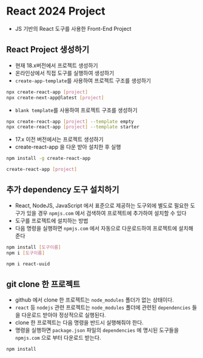 # React 2024 Project

- JS 기반의 React 도구를 사용한 Front-End Project

## React Project 생성하기

- 현재 18.x버전에서 프로젝트 생성하기
- 온라인상에서 직접 도구를 실행하여 생성하기
- `create-app-template`를 사용하여 프로젝트 구조를 생성하기

```bash
npx create-react-app [project]
npx create-next-app@latest [project]
```

- `blank template`를 사용하여 프로젝트 구조를 생성하기

```bash
npx create-react-app [project] --template empty
npx create-react-app [project] --template starter
```

- 17.x 이전 버전에서는 프로젝트 생성하기
- create-react-app 을 다운 받아 설치한 후 실행

```bash
npm install -g create-react-app

create-react-app [project]
```

## 추가 dependency 도구 설치하기

- React, NodeJS, JavaScript 에서 표준으로 제공하는 도구외에 별도로 필요한 도구가 있을 경우 `npmjs.com` 에서 검색하여 프로젝트에 추가하여 설치할 수 있다
- 도구를 프로젝트에 설치하는 방법
- 다음 명령을 실행하면 `npmjs.com` 에서 자동으로 다운로드하여 프로젝트에 설치해준다

```bash
npm install [도구이름]
npm i [도구이름]

npm i react-uuid
```

## git clone 한 프로젝트

- github 에서 clone 한 프로젝트는 `node_modules` 폴더가 없는 상태이다.
- `react` 등 `nodejs` 관련 프로젝트는 `node_modules` 폴더에 관련된 `dependencies` 들을 다운로드 받아야 정상적으로 실행된다.
- clone 한 프로젝트는 다음 명령을 반드시 실행해줘야 한다.
- 명령을 실행하면 `package.json` 파일의 `dependencies` 에 명시된 도구들을 `npmjs.com` 으로 부터 다운로드 받는다.

```bash
npm install
```
